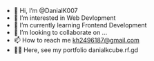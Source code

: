 - 👋 Hi, I’m @DanialK007
- 👀 I’m interested in Web Devlopment
- 🌱 I’m currently learning Frontend Development
- 💞️ I’m looking to collaborate on ...
- 📫 How to reach me kh2496187@gmail.com
- 👨‍💻 Here, see my portfolio danialkcube.rf.gd

<!---
DanialK007/DanialK007 is a ✨ special ✨ repository because its `README.md` (this file) appears on your GitHub profile.
You can click the Preview link to take a look at your changes.
--->
